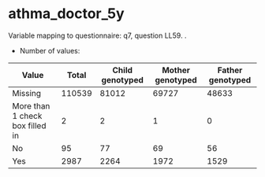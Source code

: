 # athma_doctor_5y
Variable mapping to questionnaire: q7, question LL59.
.
- Number of values:

| Value | Total | Child genotyped | Mother genotyped | Father genotyped |
| ----- | ----- | --------------- | ---------------- | ---------------- |
| Missing | 110539 | 81012 | 69727 | 48633 |
| More than 1 check box filled in | 2 | 2 | 1 |0 |
| No | 95 | 77 | 69 |56 |
| Yes | 2987 | 2264 | 1972 |1529 |



